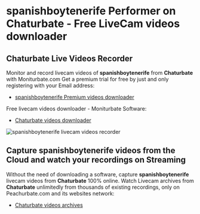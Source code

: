 # spanishboytenerife Performer on Chaturbate - Free LiveCam videos downloader

## Chaturbate Live Videos Recorder

Monitor and record livecam videos of **spanishboytenerife** from **Chaturbate** with Moniturbate.com
Get a premium trial for free by just and only registering with your Email address:
* [spanishboytenerife Premium videos downloader](https://moniturbate.com/request-demo-licence-key.html)

Free livecam videos downloader - Moniturbate Software:
* [Chaturbate videos downloader](https://moniturbate.com/moniturbate-download-software.html)

![spanishboytenerife livecam videos recorder](https://peachurnet.com/templates/moniturbate-software.png)


## Capture spanishboytenerife videos from the Cloud and watch your recordings on Streaming

Without the need of downloading a software, capture **spanishboytenerife** livecam videos from **Chaturbate** 100% online.
Watch Livecam archives from **Chaturbate** unlimitedly from thousands of existing recordings, only on Peachurbate.com and its websites network:
* [Chaturbate videos archives](https://peachurnet.com/)